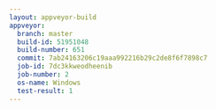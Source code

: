 ```yaml
---
layout: appveyor-build
appveyor:
  branch: master
  build-id: 51951048
  build-number: 651
  commit: 7ab24163206c19aaa992216b29c2de8f6f7898c7
  job-id: 7dc3kkweodheenib
  job-number: 2
  os-name: Windows
  test-result: 1
---
```

